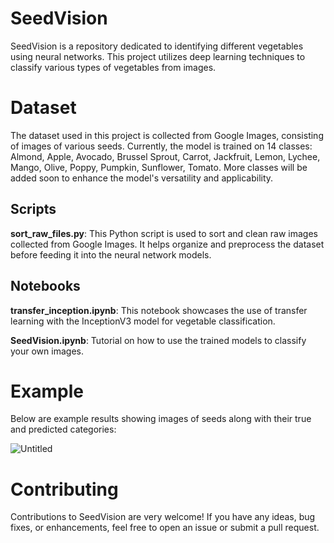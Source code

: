 # SeedVision

SeedVision is a repository dedicated to identifying different vegetables using neural networks. This project utilizes deep learning techniques to classify various types of vegetables from images.

# Dataset

The dataset used in this project is collected from Google Images, consisting of images of various seeds. Currently, the model is trained on 14 classes: Almond, Apple, Avocado, Brussel Sprout, Carrot, Jackfruit, Lemon, Lychee, Mango, Olive, Poppy, Pumpkin, Sunflower, Tomato. More classes will be added soon to enhance the model's versatility and applicability.

## Scripts

**sort_raw_files.py**: This Python script is used to sort and clean raw images collected from Google Images. It helps organize and preprocess the dataset before feeding it into the neural network models.
    
## Notebooks

**transfer_inception.ipynb**: This notebook showcases the use of transfer learning with the InceptionV3 model for vegetable classification. 

**SeedVision.ipynb**: Tutorial on how to use the trained models to classify your own images.

# Example

Below are example results showing images of seeds along with their true and predicted categories:

![Untitled](https://github.com/EmmaKLofthouse/SeedVision/assets/18194748/17ef7e04-eac3-4c71-a28e-9aa37a4fef4c)

# Contributing

Contributions to SeedVision are very welcome! If you have any ideas, bug fixes, or enhancements, feel free to open an issue or submit a pull request.
